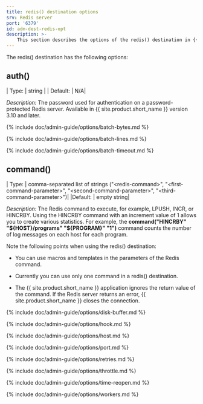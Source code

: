 ```yaml
---
title: redis() destination options
srv: Redis server
port: '6379'
id: adm-dest-redis-opt
description: >-
    This section describes the options of the redis() destination in {{ site.product.short_name }}.
---
```


The redis() destination has the following options:

## auth()

|  Type:  | string |
| Default: |  N/A|

*Description:* The password used for authentication on a
password-protected Redis server. Available in {{ site.product.short_name }} version 3.10
and later.

{% include doc/admin-guide/options/batch-bytes.md %}

{% include doc/admin-guide/options/batch-lines.md %}

{% include doc/admin-guide/options/batch-timeout.md %}

## command()

|  Type:  |    comma-separated list of strings (\"\<redis-command\>\", \"\<first-command-parameter\>\", \"\<second-command-parameter\>\", \"\<third-command-parameter\>\")|
|Default: |  empty string|

*Description:* The Redis command to
execute, for example, LPUSH, INCR, or HINCRBY. Using the HINCRBY command
with an increment value of 1 allows you to create various statistics.
For example, the **command("HINCRBY" "${HOST}/programs"
"${PROGRAM}" "1")** command counts the number of log messages on
each host for each program.

Note the following points when using the redis() destination:

- You can use macros and templates in the parameters of the Redis
    command.

- Currently you can use only one command in a redis() destination.

- The {{ site.product.short_name }} application ignores the return value of the
    command. If the Redis server returns an error, {{ site.product.short_name }} closes
    the connection.

{% include doc/admin-guide/options/disk-buffer.md %}

{% include doc/admin-guide/options/hook.md %}

{% include doc/admin-guide/options/host.md %}

{% include doc/admin-guide/options/port.md %}

{% include doc/admin-guide/options/retries.md %}

{% include doc/admin-guide/options/throttle.md %}

{% include doc/admin-guide/options/time-reopen.md %}

{% include doc/admin-guide/options/workers.md %}
